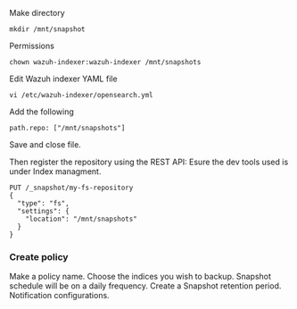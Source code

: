 Make directory

```
mkdir /mnt/snapshot
```
Permissions

```
chown wazuh-indexer:wazuh-indexer /mnt/snapshots
```
Edit Wazuh indexer YAML file

```
vi /etc/wazuh-indexer/opensearch.yml
```
 Add the following
 
```
path.repo: ["/mnt/snapshots"]
```
Save and close file.

Then register the repository using the REST API:
Esure the dev tools used is under Index managment.

```
PUT /_snapshot/my-fs-repository
{
  "type": "fs",
  "settings": {
    "location": "/mnt/snapshots"
  }
}
```

### Create policy

Make a policy name.
Choose the indices you wish to backup.
Snapshot schedule will be on a daily frequency.
Create a Snapshot retention period.
Notification configurations.



 



